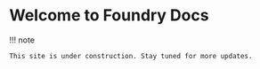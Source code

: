 # Welcome to Foundry Docs

!!! note

    This site is under construction. Stay tuned for more updates.